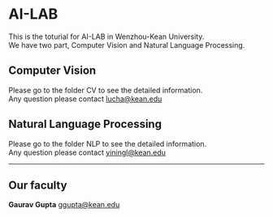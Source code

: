 # AI-LAB
This is the toturial for AI-LAB in Wenzhou-Kean University. \
We have two part, Computer Vision and Natural Language Processing. 
## Computer Vision
Please go to the folder CV to see the detailed information. \
Any question please contact lucha@kean.edu 
## Natural Language Processing
Please go to the folder NLP to see the detailed information. \
Any question please contact yiningl@kean.edu

---
## Our faculty
**Gaurav Gupta** ggupta@kean.edu



